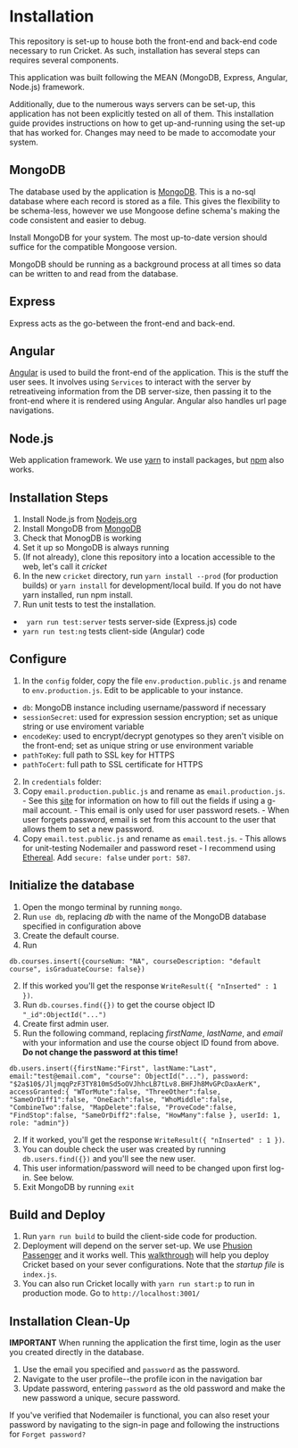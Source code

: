 # Installation

This repository is set-up to house both the front-end and back-end code necessary to run Cricket.
As such, installation has several steps can requires several components.

This application was built following the MEAN (MongoDB, Express, Angular, Node.js) framework.

Additionally, due to the numerous ways servers can be set-up, this application has not been explicitly tested on all of them. This installation guide provides instructions on how to get up-and-running using the set-up that has worked for. Changes may need to be made to accomodate your system.

## MongoDB

The database used by the application is [MongoDB](). This is a no-sql database where each record is stored as a file.
This gives the flexibility to be schema-less, however we use Mongoose define schema's making the code consistent and easier to debug.

Install MongoDB for your system. The most up-to-date version should suffice for the compatible Mongoose version.

MongoDB should be running as a background process at all times so data can be written to and read from the database.

## Express
Express acts as the go-between the front-end and back-end.

## Angular
[Angular](https://angular.io/) is used to build the front-end of the application. This is the stuff the user sees. It involves using `Services` to interact with the server by retreativeing information from the DB server-size, then passing it to the front-end where it is rendered using Angular. Angular also handles url page navigations.

## Node.js
Web application framework. We use [yarn](https://yarnpkg.com/en/) to install packages, but [npm](https://www.npmjs.com/) also works.

## Installation Steps
1. Install Node.js from [Nodejs.org](https://nodejs.org/en/)
2. Install MongoDB from [MongoDB](https://www.mongodb.com/download-center?jmp=nav#community)
  1. Check that MonogDB is working
  2. Set it up so MongoDB is always running
3. (If not already), clone this repository into a location accessible to the web, let's call it *cricket*
4. In the new `cricket` directory, run `yarn install --prod` (for production builds) or `yarn install` for development/local build. If you do not have yarn installed, run npm install.
5. Run unit tests to test the installation.
  - ` yarn run test:server` tests server-side (Express.js) code
  - `yarn run test:ng` tests client-side (Angular) code

## Configure
1. In the `config` folder, copy the file `env.production.public.js` and rename to `env.production.js`. Edit to be applicable to your instance.
  - `db`: MongoDB instance including username/password if necessary
  - `sessionSecret`: used for expression session encryption; set as unique string or use enviroment variable
  - `encodeKey`: used to encrypt/decrypt genotypes so they aren't visible on the front-end; set as unique string or use environment variable
  - `pathToKey`: full path to SSL key for HTTPS
  - `pathToCert`: full path to SSL certificate for HTTPS
2. In `credentials` folder:
  1. Copy `email.production.public.js` and rename as `email.production.js`.
    - See this [site](https://www.johnvincent.io/express-emails-gmail/) for information on how to fill out the fields if using a g-mail account.
    - This email is only used for user password resets.
    - When user forgets password, email is set from this account to the user that allows them to set a new password.
  2. Copy `email.test.public.js` and rename as `email.test.js`.
    - This allows for unit-testing Nodemailer and password reset
    - I recommend using [Ethereal](https://ethereal.email/). Add `secure: false` under `port: 587`.

## Initialize the database
1. Open the mongo terminal by running `mongo`.
2. Run `use db`, replacing *db* with the name of the MongoDB database specified in configuration above
3. Create the default course.
  1. Run
```
db.courses.insert({courseNum: "NA", courseDescription: "default course", isGraduateCourse: false})
```
  2. If this worked you'll get the response `WriteResult({ "nInserted" : 1 })`.
  3. Run `db.courses.find({})` to get the course object ID `"_id":ObjectId("...")`
4. Create first admin user.
  1. Run the following command, replacing *firstName*, *lastName*, and *email* with your information and use the course object ID found from above. **Do not change the password at this time!**
  ```
db.users.insert({firstName:"First", lastName:"Last", email:"test@email.com", "course": ObjectId("..."), password: "$2a$10$/JljmqqPzF3TY810mSd5oOVJhhcLB7tLv8.BHFJh8MvGPcDaxAerK", accessGranted:{ "WTorMute":false, "ThreeOther":false, "SameOrDiff1":false, "OneEach":false, "WhoMiddle":false, "CombineTwo":false, "MapDelete":false, "ProveCode":false, "FindStop":false, "SameOrDiff2":false, "HowMany":false }, userId: 1, role: "admin"})
  ```
  2. If it worked, you'll get the response `WriteResult({ "nInserted" : 1 })`.
  3. You can double check the user was created by running `db.users.find({})` and you'll see the new user.
5. This user information/password will need to be changed upon first log-in. See below.
6. Exit MongoDB by running `exit`

## Build and Deploy
1. Run `yarn run build` to build the client-side code for production.
2. Deployment will depend on the server set-up. We use [Phusion Passenger]() and it works well. This [walkthrough](https://www.phusionpassenger.com/library/walkthroughs/deploy/nodejs/) will help you deploy Cricket based on your sever configurations. Note that the *startup file* is `index.js`.
3. You can also run Cricket locally with `yarn run start:p` to run in production mode. Go to `http://localhost:3001/`

## Installation Clean-Up
**IMPORTANT**
When running the application the first time, login as the user you created directly in the database.

1. Use the email you specified and `password` as the password.
2. Navigate to the user profile--the profile icon in the navigation bar
3. Update password, entering `password` as the old password and make the new password a unique, secure password.

If you've verified that Nodemailer is functional, you can also reset your password by navigating to the sign-in page and following the instructions for `Forget password?`
